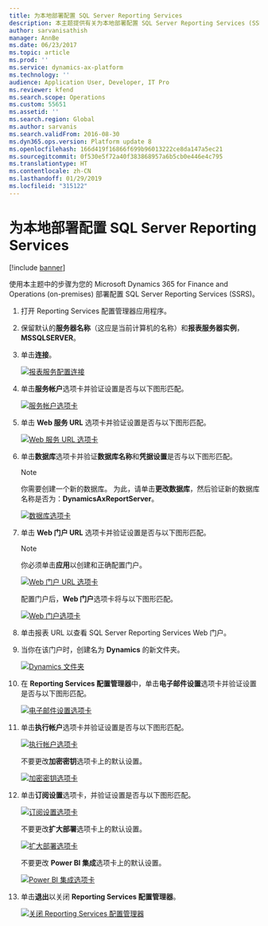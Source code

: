 ```yaml
---
title: 为本地部署配置 SQL Server Reporting Services
description: 本主题提供有关为本地部署配置 SQL Server Reporting Services (SSRS) 的信息。
author: sarvanisathish
manager: AnnBe
ms.date: 06/23/2017
ms.topic: article
ms.prod: ''
ms.service: dynamics-ax-platform
ms.technology: ''
audience: Application User, Developer, IT Pro
ms.reviewer: kfend
ms.search.scope: Operations
ms.custom: 55651
ms.assetid: ''
ms.search.region: Global
ms.author: sarvanis
ms.search.validFrom: 2016-08-30
ms.dyn365.ops.version: Platform update 8
ms.openlocfilehash: 166d419f16866f699b96013222ce8da147a5ec21
ms.sourcegitcommit: 0f530e5f72a40f383868957a6b5cb0e446e4c795
ms.translationtype: HT
ms.contentlocale: zh-CN
ms.lasthandoff: 01/29/2019
ms.locfileid: "315122"
---
```

# <a name="configure-sql-server-reporting-services-for-on-premises-deployments"></a>为本地部署配置 SQL Server Reporting Services

[!include [banner](../includes/banner.md)]

使用本主题中的步骤为您的 Microsoft Dynamics 365 for Finance and Operations (on-premises) 部署配置 SQL Server Reporting Services (SSRS)。

1. 打开 Reporting Services 配置管理器应用程序。
2. 保留默认的**服务器名称**（这应是当前计算机的名称）和**报表服务器实例**，**MSSQLSERVER**。
3. 单击**连接**。

    [![报表服务配置连接](./media/ssrs-config-manager-01.png)](./media/ssrs-config-manager-01.png)

4. 单击**服务帐户**选项卡并验证设置是否与以下图形匹配。

    [![服务帐户选项卡](./media/ssrs-config-manager-02.png)](./media/ssrs-config-manager-02.png)

5. 单击 **Web 服务 URL** 选项卡并验证设置是否与以下图形匹配。

    [![Web 服务 URL 选项卡](./media/ssrs-config-manager-03.png)](./media/ssrs-config-manager-03.png)

6. 单击**数据库**选项卡并验证**数据库名称**和**凭据设置**是否与以下图形匹配。

    > [!NOTE]
    > 你需要创建一个新的数据库。 为此，请单击**更改数据库**，然后验证新的数据库名称是否为：**DynamicsAxReportServer**。

    [![数据库选项卡](./media/ssrs-config-manager-04.png)](./media/ssrs-config-manager-04.png)

7. 单击 **Web 门户 URL** 选项卡并验证设置是否与以下图形匹配。

    > [!NOTE]
    > 你必须单击**应用**以创建和正确配置门户。

    [![Web 门户 URL 选项卡](./media/ssrs-config-manager-05.png)](./media/ssrs-config-manager-05.png)

    配置门户后，**Web 门户**选项卡将与以下图形匹配。

    [![Web 门户选项卡](./media/ssrs-config-manager-06.png)](./media/ssrs-config-manager-06.png)

8. 单击报表 URL 以查看 SQL Server Reporting Services Web 门户。
9. 当你在该门户时，创建名为 **Dynamics** 的新文件夹。

    [![Dynamics 文件夹](./media/ssrs-config-manager-07.png)](./media/ssrs-config-manager-07.png)

10. 在 **Reporting Services 配置管理器**中，单击**电子邮件设置**选项卡并验证设置是否与以下图形匹配。

    [![电子邮件设置选项卡](./media/ssrs-config-manager-08.png)](./media/ssrs-config-manager-08.png)

11. 单击**执行帐户**选项卡并验证设置是否与以下图形匹配。

    [![执行帐户选项卡](./media/ssrs-config-manager-09.png)](./media/ssrs-config-manager-09.png)

    不要更改**加密密钥**选项卡上的默认设置。

    [![加密密钥选项卡](./media/ssrs-config-manager-10.png)](./media/ssrs-config-manager-10.png)

12. 单击**订阅设置**选项卡，并验证设置是否与以下图形匹配。

    [![订阅设置选项卡](./media/ssrs-config-manager-11.png)](./media/ssrs-config-manager-11.png)

    不要更改**扩大部署**选项卡上的默认设置。

    [![扩大部署选项卡](./media/ssrs-config-manager-12.png)](./media/ssrs-config-manager-12.png)

    不要更改 **Power BI 集成**选项卡上的默认设置。

    [![Power BI 集成选项卡](./media/ssrs-config-manager-13.png)](./media/ssrs-config-manager-13.png)

13. 单击**退出**以关闭 **Reporting Services 配置管理器**。

    [![关闭 Reporting Services 配置管理器](./media/ssrs-config-manager-14.png)](./media/ssrs-config-manager-14.png)
